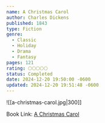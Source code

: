 ```yaml
---
name: A Christmas Carol
author: Charles Dickens
published: 1843
type: Fiction
genre:
  - Classic
  - Holiday
  - Drama
  - Fantasy
pages: 121
rating: 🌕🌕🌕🌕🌕
status: Completed
date: 2024-12-20 19:50:00 -0600
updated: 2024-12-20 19:51:48 -0600
---
```


![[a-christmas-carol.jpg|300]]

Book Link: [A Christmas Carol](https://www.goodreads.com/book/show/5326.A_Christmas_Carol)
